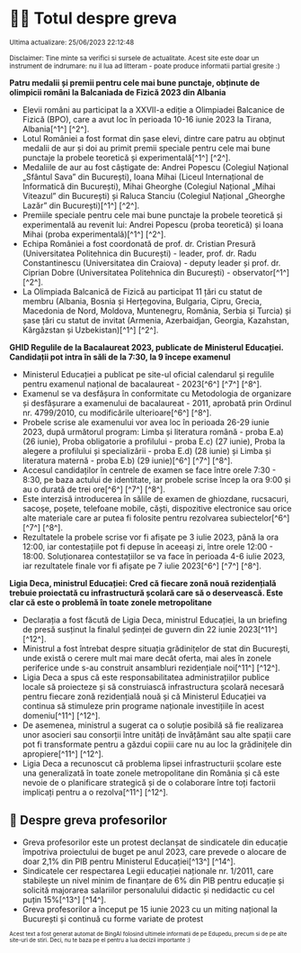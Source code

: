 # 👩‍🏫 Totul despre greva
<sub>Ultima actualizare: 25/06/2023 22:12:48</sub>

<sub>Disclaimer: Tine minte sa verifici si sursele de actualitate. Acest site este doar un instrument de indrumare: nu il lua ad litteram - poate produce informatii partial gresite :)</sub>

**Patru medalii și premii pentru cele mai bune punctaje, obținute de olimpicii români la Balcaniada de Fizică 2023 din Albania**
- Elevii români au participat la a XXVII-a ediție a Olimpiadei Balcanice de Fizică (BPO), care a avut loc în perioada 10-16 iunie 2023 la Tirana, Albania[^1^] [^2^].
- Lotul României a fost format din șase elevi, dintre care patru au obținut medalii de aur și doi au primit premii speciale pentru cele mai bune punctaje la probele teoretică și experimentală[^1^] [^2^].
- Medaliile de aur au fost câștigate de: Andrei Popescu (Colegiul Național „Sfântul Sava” din București), Ioana Mihai (Liceul Internațional de Informatică din București), Mihai Gheorghe (Colegiul Național „Mihai Viteazul” din București) și Raluca Stanciu (Colegiul Național „Gheorghe Lazăr” din București)[^1^] [^2^].
- Premiile speciale pentru cele mai bune punctaje la probele teoretică și experimentală au revenit lui: Andrei Popescu (proba teoretică) și Ioana Mihai (proba experimentală)[^1^] [^2^].
- Echipa României a fost coordonată de prof. dr. Cristian Presură (Universitatea Politehnica din București) - leader, prof. dr. Radu Constantinescu (Universitatea din Craiova) - deputy leader și prof. dr. Ciprian Dobre (Universitatea Politehnica din București) - observator[^1^] [^2^].
- La Olimpiada Balcanică de Fizică au participat 11 țări cu statut de membru (Albania, Bosnia și Herțegovina, Bulgaria, Cipru, Grecia, Macedonia de Nord, Moldova, Muntenegru, România, Serbia și Turcia) și șase țări cu statut de invitat (Armenia, Azerbaidjan, Georgia, Kazahstan, Kârgâzstan și Uzbekistan)[^1^] [^2^].

**GHID Regulile de la Bacalaureat 2023, publicate de Ministerul Educației. Candidații pot intra în săli de la 7:30, la 9 începe examenul**
- Ministerul Educației a publicat pe site-ul oficial calendarul și regulile pentru examenul național de bacalaureat - 2023[^6^] [^7^] [^8^].
- Examenul se va desfășura în conformitate cu Metodologia de organizare și desfășurare a examenului de bacalaureat - 2011, aprobată prin Ordinul nr. 4799/2010, cu modificările ulterioare[^6^] [^8^].
- Probele scrise ale examenului vor avea loc în perioada 26-29 iunie 2023, după următorul program: Limba și literatura română - proba E.a) (26 iunie), Proba obligatorie a profilului - proba E.c) (27 iunie), Proba la alegere a profilului și specializării - proba E.d) (28 iunie) și Limba și literatura maternă - proba E.b) (29 iunie)[^6^] [^7^] [^8^].
- Accesul candidaților în centrele de examen se face între orele 7:30 - 8:30, pe baza actului de identitate, iar probele scrise încep la ora 9:00 și au o durată de trei ore[^6^] [^7^] [^8^].
- Este interzisă introducerea în sălile de examen de ghiozdane, rucsacuri, sacoșe, poșete, telefoane mobile, căști, dispozitive electronice sau orice alte materiale care ar putea fi folosite pentru rezolvarea subiectelor[^6^] [^7^] [^8^].
- Rezultatele la probele scrise vor fi afișate pe 3 iulie 2023, până la ora 12:00, iar contestațiile pot fi depuse în aceeași zi, între orele 12:00 - 18:00. Soluționarea contestațiilor se va face în perioada 4-6 iulie 2023, iar rezultatele finale vor fi afișate pe 7 iulie 2023[^6^] [^7^] [^8^].

**Ligia Deca, ministrul Educației: Cred că fiecare zonă nouă rezidențială trebuie proiectată cu infrastructură școlară care să o deservească. Este clar că este o problemă în toate zonele metropolitane**
- Declarația a fost făcută de Ligia Deca, ministrul Educației, la un briefing de presă susținut la finalul ședinței de guvern din 22 iunie 2023[^11^] [^12^].
- Ministrul a fost întrebat despre situația grădinițelor de stat din București, unde există o cerere mult mai mare decât oferta, mai ales în zonele periferice unde s-au construit ansambluri rezidențiale noi[^11^] [^12^].
- Ligia Deca a spus că este responsabilitatea administrațiilor publice locale să proiecteze și să construiască infrastructura școlară necesară pentru fiecare zonă rezidențială nouă și că Ministerul Educației va continua să stimuleze prin programe naționale investițiile în acest domeniu[^11^] [^12^].
- De asemenea, ministrul a sugerat ca o soluție posibilă să fie realizarea unor asocieri sau consorții între unități de învățământ sau alte spații care pot fi transformate pentru a găzdui copiii care nu au loc la grădinițele din apropiere[^11^] [^12^].
- Ligia Deca a recunoscut că problema lipsei infrastructurii școlare este una generalizată în toate zonele metropolitane din România și că este nevoie de o planificare strategică și de o colaborare între toți factorii implicați pentru a o rezolva[^11^] [^12^].

## 🏫 Despre greva profesorilor
- Greva profesorilor este un protest declanșat de sindicatele din educație împotriva proiectului de buget pe anul 2023, care prevede o alocare de doar 2,1% din PIB pentru Ministerul Educației[^13^] [^14^].
- Sindicatele cer respectarea Legii educației naționale nr. 1/2011, care stabilește un nivel minim de finanțare de 6% din PIB pentru educație și solicită majorarea salariilor personalului didactic și nedidactic cu cel puțin 15%[^13^] [^14^].
- Greva profesorilor a început pe 15 iunie 2023 cu un miting național la București și continuă cu forme variate de protest


<sub><sub>Acest text a fost generat automat de BingAI folosind ultimele informatii de pe Edupedu, precum si de pe alte site-uri de stiri. Deci, nu te baza pe el pentru a lua decizii importante :)</sub></sub>